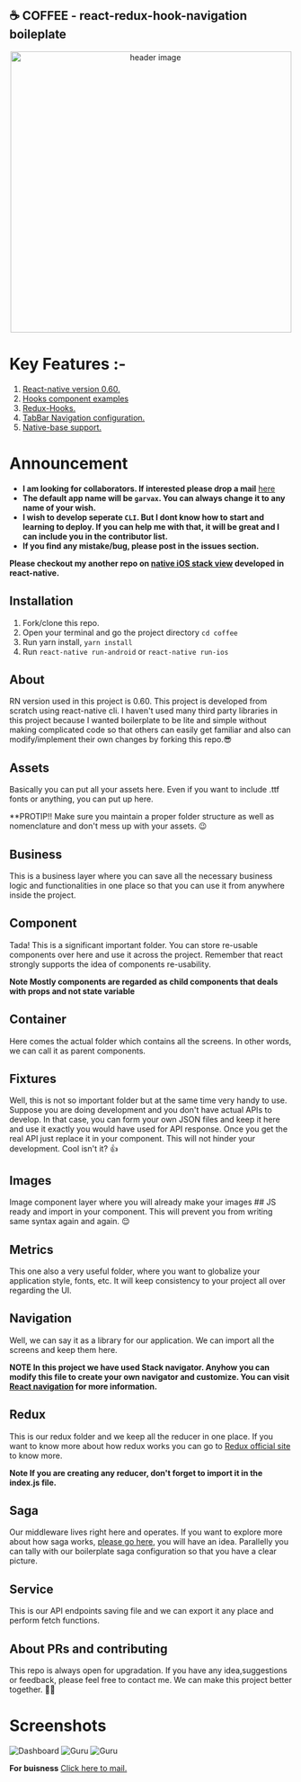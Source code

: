 ☕ COFFEE - react-redux-hook-navigation boileplate   
---------


<p align="center"><img src="https://i.ibb.co/j53GGvt/coffee.png" alt="header image" width="500px"></p>


# Key Features :-
1. [React-native version 0.60.](https://reactnative.dev/blog/2019/07/03/version-60)
2. [Hooks component examples](https://reactjs.org/docs/hooks-intro.html)
3. [Redux-Hooks.](https://react-redux.js.org/api/hooks)
4. [TabBar Navigation configuration.](https://reactnavigation.org/docs/tab-based-navigation/)
5. [Native-base support.](https://nativebase.io/) 

# Announcement

- **I am looking for collaborators. If interested please drop a mail** [here](https://github.com/gouravrc)
- **The default app name will be ```garvax```. You can always change it to any name of your wish.**
- **I wish to develop seperate ```CLI```. But I dont know how to start and learning to deploy. If you can help me with that, it will be great and I can include you in the contributor list.**
- **If you find any mistake/bug, please post in the issues section.**


**Please checkout my another repo on [native iOS stack view](https://github.com/gouravrc/react-native-stack-view) developed in react-native.**

Installation
------------

1. Fork/clone this repo.
2. Open your terminal and go the project directory
```cd coffee```
3. Run yarn install,
```yarn install```
4. Run 
```react-native run-android```
or
```react-native run-ios```


About
------
RN version used in this project is 0.60. This project is developed from scratch using react-native cli. I haven't used many third party libraries in this project because I wanted boilerplate to be lite and simple without making complicated code so that others can easily get familiar and also can modify/implement their own changes by forking this repo.😎

Assets
------
Basically you can put all your assets here. Even if you want to include .ttf fonts or anything, you can put up here.

**PROTIP!! Make sure you maintain a proper folder structure as well as nomenclature and don't mess up with your assets. 😉

Business
--------
This is a business layer where you can save all the necessary business logic and functionalities in one place so that you can use it from anywhere inside the project.

Component
---------
Tada! This is a significant important folder. You can store re-usable components over here and use it across the project. Remember that react strongly supports the idea of components re-usability.

**Note Mostly components are regarded as child components that deals with props and not state variable**

Container
---------
Here comes the actual folder which contains all the screens. In other words, we can call it as parent components.

Fixtures
--------
Well, this is not so important folder but at the same time very handy to use. Suppose you are doing development and you don't have actual APIs to develop. In that case, you can form your own JSON files and keep it here and use it exactly you would have used for API response. Once you get the real API just replace it in your component. This will not hinder your development. Cool isn't it? 👍

Images
------
Image component layer where you will already make your images ## JS ready and import in your component. This will prevent you from writing same syntax again and again. 😌

Metrics
--------
This one also a very useful folder, where you want to globalize your application style, fonts, etc. It will keep consistency to your project all over regarding the UI.

Navigation
---------
Well, we can say it as a library for our application. We can import all the screens and keep them here.

**NOTE In this project we have used Stack navigator. Anyhow you can modify this file to create your own navigator and customize. You can visit [React navigation](https://reactnavigation.org/docs/en/custom-navigators.html) for more information.**

Redux
-----
This is our redux folder and we keep all the reducer in one place. If you want to know more about how redux works you can go to [Redux official site](https://redux.js.org/basics/usage-with-react) to know more.

**Note If you are creating any reducer, don't forget to import it in the index.js file.**

Saga
----
Our middleware lives right here and operates. If you want to explore more about how saga works, [please go here](https://medium.com/@sprocompany/why-you-should-use-redux-saga-b64f6fce5e4a), you will have an idea. Parallelly you can tally with our boilerplate saga configuration so that you have a clear picture.

Service
-------
This is our API endpoints saving file and we can export it any place and perform fetch functions.

About PRs and contributing
----------------------------
This repo is always open for upgradation. If you have any idea,suggestions or feedback, please feel free to contact me. We can make this project better together. 🙏🤟

# Screenshots
![Dashboard](https://i.ibb.co/w6vDCP0/Dashboard.png) ![Guru](https://i.ibb.co/0r7C55Z/Guru.png) 
![Guru](https://i.ibb.co/c2g9ftJ/Profile.png) 

**For buisness**
[Click here to mail.](mailto:grcnation95@gmail.com?subject=[GitHub]%20Buisness%20Query)



